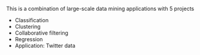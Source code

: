 This is a combination of large-scale data mining applications with 5 projects

- Classification
- Clustering
- Collaborative filtering
- Regression
- Application: Twitter data